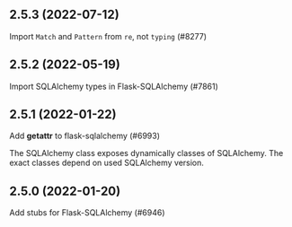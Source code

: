 ## 2.5.3 (2022-07-12)

Import `Match` and `Pattern` from `re`, not `typing` (#8277)

## 2.5.2 (2022-05-19)

Import SQLAlchemy types in Flask-SQLAlchemy (#7861)

## 2.5.1 (2022-01-22)

Add __getattr__ to flask-sqlalchemy (#6993)

The SQLAlchemy class exposes dynamically classes of SQLAlchemy. The exact classes depend on used SQLAlchemy version.

## 2.5.0 (2022-01-20)

Add stubs for Flask-SQLAlchemy (#6946)


